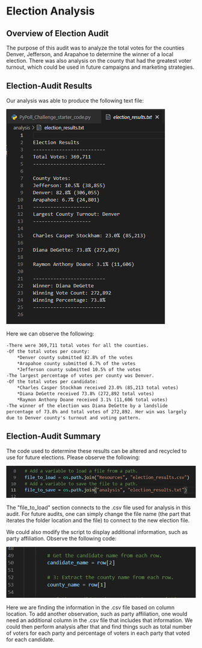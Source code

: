 # **Election Analysis**

## **Overview of Election Audit**
The purpose of this audit was to analyze the total votes for the counties Denver, Jefferson, and Arapahoe to determine the winner of a local election. There was also analysis on the county that had the greatest voter turnout, which could be used in future campaigns and marketing strategies. 

## **Election-Audit Results**

Our analysis was able to produce the following text file: 

                                                                    
![txtfileresults.png](analysis/txtfileresults.png)



Here we can observe the following: 

    -There were 369,711 total votes for all the counties. 
    -Of the total votes per county:
        *Denver county submitted 82.8% of the votes
        *Arapahoe county submitted 6.7% of the votes
        *Jefferson county submitted 10.5% of the votes
    -The largest percentage of votes per county was Denver. 
    -Of the total votes per candidate: 
        *Charles Casper Stockham received 23.0% (85,213 total votes)
        *Diana DeGette received 73.8% (272,892 total votes)
        *Raymon Anthony Doane received 3.1% (11,606 total votes)
    -The winner of the election was Diana DeGette by a landslide percentage of 73.8% and total votes of 272,892. Her win was largely due to Denver county's turnout and voting pattern. 


## **Election-Audit Summary**
The code used to determine these results can be altered and recycled to use for future elections. Please observe the following: 

![file_to_alter.png](analysis/file_to_alter.png)

The "file_to_load" section connects to the .csv file used for analysis in this audit. For future audits, one can simply change the file name (the part that iterates the folder location and the file) to connect to the new election file.


We could also modify the script to display additional information, such as party affiliation. Observe the following code: 

![referencing_variables.png](analysis/referencing_variables.png)

Here we are finding the information in the .csv file based on column location. To add another observation, such as party affiliation, one would need an additional column in the .csv file that includes that information. We could then perform analysis after that and find things such as total number of voters for each party and percentage of voters in each party that voted for each candidate. 

